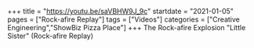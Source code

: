 +++
title = "https://youtu.be/saVBHW9J_9c"
startdate = "2021-01-05"
pages = ["Rock-afire Replay"]
tags = ["Videos"]
categories = ["Creative Engineering","ShowBiz Pizza Place"]
+++
The Rock-afire Explosion "Little Sister" (Rock-afire Replay)
